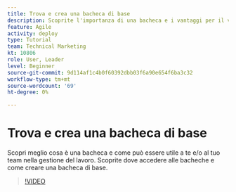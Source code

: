 ```yaml
---
title: Trova e crea una bacheca di base
description: Scoprite l'importanza di una bacheca e i vantaggi per il vostro team, come trovare una bacheca e come crearne una personalizzata.
feature: Agile
activity: deploy
type: Tutorial
team: Technical Marketing
kt: 10806
role: User, Leader
level: Beginner
source-git-commit: 9d114af1c4b0f60392dbb03f6a90e654f6ba3c32
workflow-type: tm+mt
source-wordcount: '69'
ht-degree: 0%

---
```


# Trova e crea una bacheca di base

Scopri meglio cosa è una bacheca e come può essere utile a te e/o al tuo team nella gestione del lavoro. Scoprite dove accedere alle bacheche e come creare una bacheca di base.

>[!VIDEO](https://video.tv.adobe.com/v/346548)
